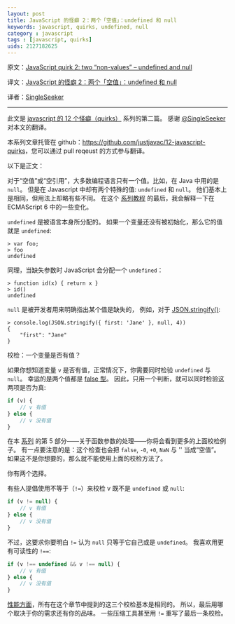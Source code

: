 ```yaml
---
layout: post
title: JavaScript 的怪癖 2：两个「空值」：undefined 和 null
keywords: javascript, quirks, undefined, null
category : javascript
tags : [javascript, quirks]
uids: 2127182625
---
```


原文：[JavaScript quirk 2: two “non-values” – undefined and null](http://www.2ality.com/2013/04/quirk-undefined.html)

译文：[JavaScript 的怪癖 2：两个「空值」：undefined 和 null](https://justjavac.com/javascript/2013/04/14/javascript-quirk-2-two-non-values-undefined-and-null.html)

译者：[SingleSeeker](http://weibo.com/singleseeker)

----------------------------------------------------

此文是 [javascript 的 12 个怪癖（quirks）](https://justjavac.com/javascript/2013/04/08/12-javascript-quirks.html) 系列的第二篇。
感谢 [@SingleSeeker](http://weibo.com/singleseeker) 对本文的翻译。

本系列文章托管在 github：<https://github.com/justjavac/12-javascript-quirks>，您可以通过 pull reqeust 的方式参与翻译。

以下是正文：

对于“空值”或“空引用”，大多数编程语言只有一个值。比如，在 Java 中用的是 `null`。
但是在 Javascript 中却有两个特殊的值: `undefined` 和 `null`。
他们基本上是相同，但用法上却略有些不同。
在这个 [系列教程](https://justjavac.com/javascript/2013/04/08/12-javascript-quirks.html "javascript 的 12 个怪癖（quirks）") 的最后，我会解释一下在 ECMAScript 6 中的一些变化。

`undefined` 是被语言本身所分配的。
如果一个变量还没有被初始化，那么它的值就是 `undefined`:

    > var foo;
    > foo
    undefined

同理，当缺失参数时 JavaScript 会分配一个 `undefined`：

    > function id(x) { return x }
    > id()
    undefined

`null` 是被开发者用来明确指出某个值是缺失的，
例如，对于 [JSON.stringify()](https://developer.mozilla.org/en-US/docs/JavaScript/Reference/Global_Objects/JSON/stringify):   

    > console.log(JSON.stringify({ first: 'Jane' }, null, 4))
    {
        "first": "Jane"
    }

校检：一个变量是否有值？

如果你想知道变量 `v` 是否有值，正常情况下，你需要同时检验 `undefined` 与 `null`。
幸运的是两个值都是 [false 型](https://justjavac.com/javascript/2013/04/08/javascript-quirk-1-implicit-conversion-of-values.html)。
因此，只用一个判断，就可以同时检验这两项是否为真:

```javascript
if (v) {
	// v 有值
} else {
	// v 没有值
}
```

在本 [系列](https://justjavac.com/javascript/2013/04/08/12-javascript-quirks.html "javascript 的 12 个怪癖（quirks）") 的第 5 部分——关于函数参数的处理——你将会看到更多的上面校检例子。
有一点要注意的是：这个检查也会把 `false`, `-0`, `+0`, `NaN` 与 '' 当成“空值”。
如果这不是你想要的，那么就不能使用上面的校检方法了。

你有两个选择。

有些人提倡使用不等于（`!=`）来校检 v 既不是 `undefined` 或 `null`:

```javascript
if (v != null) {
	// v 有值
} else {
	// v 没有值
}
```

不过，这要求你要明白 `!=` 认为 `null` 只等于它自己或是 `undefined`。
我喜欢用更有可读性的 `!==`:

```javascript
if (v !== undefined && v !== null) {
	// v 有值
} else {
	// v 没有值
}
```

[性能方面](http://jsperf.com/definedness)，所有在这个章节中提到的这三个校检基本是相同的。
所以，最后用哪个取决于你的需求还有你的品味。
一些压缩工具甚至用 `!=` 重写了最后一条校检。